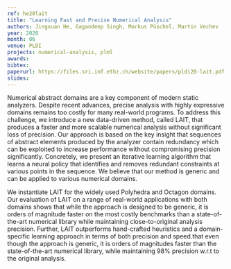 ```yaml
---
ref: he20lait
title: "Learning Fast and Precise Numerical Analysis"
authors: Jingxuan He, Gagandeep Singh, Markus Püschel, Martin Vechev
year: 2020
month: 06
venue: PLDI
projects: numerical-analysis, plml
awards:
bibtex:
paperurl: https://files.sri.inf.ethz.ch/website/papers/pldi20-lait.pdf
slides:
---
```


Numerical abstract domains are a key component of modern static analyzers. Despite recent advances, precise analysis with highly expressive domains remains too costly for many real-world programs. To address this challenge, we introduce a new data-driven method, called LAIT, that produces a faster and more scalable numerical analysis without significant loss of precision. Our approach is based on the key insight that sequences of abstract elements produced by the analyzer contain redundancy which can be exploited to increase performance without compromising precision significantly. Concretely, we present an iterative learning algorithm that learns a neural policy that identifies and removes redundant constraints at various points in the sequence. We believe that our method is generic and can be applied to various numerical domains.

We instantiate LAIT for the widely used Polyhedra and Octagon domains. Our evaluation of LAIT on a range of real-world applications with both domains shows that while the approach is designed to be generic, it is orders of magnitude faster on the most costly benchmarks than a state-of-the-art numerical library while maintaining close-to-original analysis precision. Further, LAIT outperforms hand-crafted heuristics and a domain-specific learning approach in terms of both precision and speed.that even though the approach is generic, it is orders of magnitudes faster than the state-of-the-art numerical library, while maintaining 98% precision w.r.t to the original analysis.
